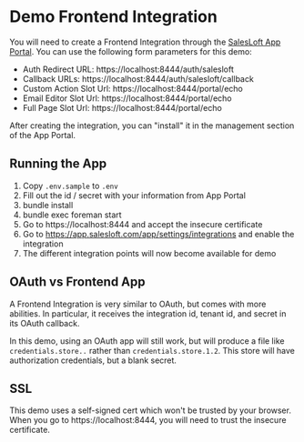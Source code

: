 # Demo Frontend Integration

You will need to create a Frontend Integration through the
[SalesLoft App Portal](https://accounts.salesloft.com/frontend_integrations). You
can use the following form parameters for this demo:

* Auth Redirect URL: https://localhost:8444/auth/salesloft
* Callback URLs: https://localhost:8444/auth/salesloft/callback
* Custom Action Slot Url: https://localhost:8444/portal/echo
* Email Editor Slot Url: https://localhost:8444/portal/echo
* Full Page Slot Url: https://localhost:8444/portal/echo

After creating the integration, you can "install" it in the management section of
the App Portal.

## Running the App

1. Copy `.env.sample` to `.env`
2. Fill out the id / secret with your information from App Portal
3. bundle install
4. bundle exec foreman start
5. Go to https://localhost:8444 and accept the insecure certificate
6. Go to https://app.salesloft.com/app/settings/integrations and enable the integration
7. The different integration points will now become available for demo

## OAuth vs Frontend App

A Frontend Integration is very similar to OAuth, but comes with more abilities. In particular,
it receives the integration id, tenant id, and secret in its OAuth callback.

In this demo, using an OAuth app will still work, but will produce a file like `credentials.store..`
rather than `credentials.store.1.2`. This store will have authorization credentials,
but a blank secret.

## SSL

This demo uses a self-signed cert which won't be trusted by your browser. When you go
to https://localhost:8444, you will need to trust the insecure certificate.
